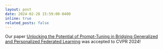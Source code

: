 ```yaml
---
layout: post
date: 2024-02-28 15:59:00-0400
inline: true
related_posts: false
---
```


Our paper [Unlocking the Potential of Prompt-Tuning in Bridging Generalized and Personalized Federated Learning](https://arxiv.org/abs/2310.18285) was accepted to CVPR 2024!
